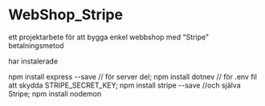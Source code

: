 # WebShop_Stripe
ett projektarbete för att bygga enkel webbshop med "Stripe" betalningsmetod


har instalerade 

npm install express --save // för server del;
npm install dotnev // för .env fil att skydda STRIPE_SECRET_KEY; 
npm install stripe --save //och själva Stripe; 
npm install nodemon